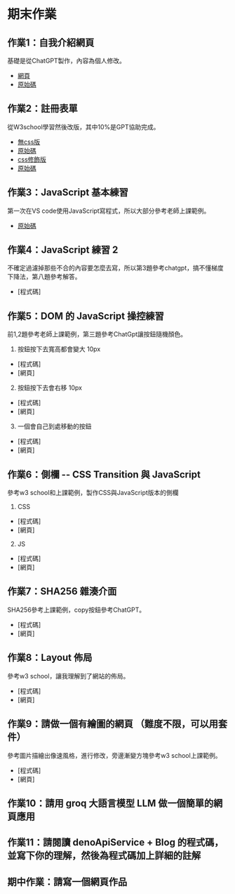 # 期末作業 

## 作業1：自我介紹網頁
基礎是從ChatGPT製作，內容為個人修改。  
* [網頁](https://sakuraebi128.github.io/wp/html/%E8%87%AA%E6%88%91%E4%BB%8B%E7%B4%B9.html)
* [原始碼](https://github.com/Sakuraebi128/wp/blob/master/html/%E8%87%AA%E6%88%91%E4%BB%8B%E7%B4%B9.html)
## 作業2：註冊表單 
從W3school學習然後改版，其中10%是GPT協助完成。
* [無css版](https://sakuraebi128.github.io/wp/html/Forms.html)
* [原始碼](https://github.com/Sakuraebi128/wp/blob/master/html/Forms.html)
* [css修飾版](https://sakuraebi128.github.io/wp//html/CSSfroms.html)
* [原始碼](https://github.com/Sakuraebi128/wp/blob/master/html/CSSfroms.html)
## 作業3：JavaScript 基本練習
第一次在VS code使用JavaScript寫程式，所以大部分參考老師上課範例。
* [原始碼](https://github.com/Sakuraebi128/wp/tree/master/Hw3)
## 作業4：JavaScript 練習 2
不確定過濾掉那些不合的內容要怎麼去寫，所以第3題參考chatgpt，搞不懂梯度下降法，第八題參考解答。
* [程式碼]
## 作業5：DOM 的 JavaScript 操控練習
前1,2題參考老師上課範例，第三題參考ChatGpt讓按鈕隨機顏色。
1.  按鈕按下去寬高都會變大 10px
* [程式碼]
* [網頁]  
2.  按鈕按下去會右移 10px
* [程式碼]
* [網頁] 
3.  一個會自己到處移動的按鈕
* [程式碼]
* [網頁]
## 作業6：側欄 -- CSS Transition 與 JavaScript 
參考w3 school和上課範例，製作CSS與JavaScript版本的側欄
1. CSS
* [程式碼]
* [網頁]
2. JS
* [程式碼]
* [網頁]
## 作業7：SHA256 雜湊介面
SHA256參考上課範例，copy按鈕參考ChatGPT。  
* [程式碼]
* [網頁]
## 作業8：Layout 佈局
參考w3 school，讓我理解到了網站的佈局。
* [程式碼]
* [網頁]
## 作業9：請做一個有繪圖的網頁 （難度不限，可以用套件）
參考圖片描繪出像速風格，進行修改，旁邊漸變方塊參考w3 school上課範例。
* [程式碼]
* [網頁]
## 作業10：請用 groq 大語言模型 LLM 做一個簡單的網頁應用
  
## 作業11：請閱讀 denoApiService + Blog 的程式碼，並寫下你的理解，然後為程式碼加上詳細的註解
  
## 期中作業：請寫一個網頁作品

